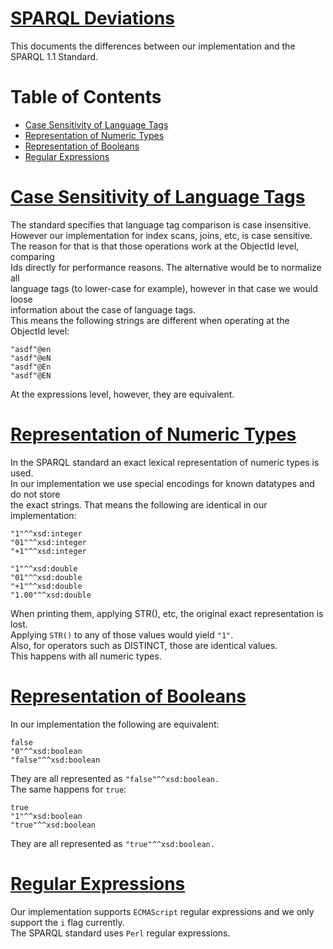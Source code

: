 [SPARQL Deviations](../../README.md)
================================================================================
This documents the differences between our implementation and the SPARQL 1.1 Standard.



Table of Contents
================================================================================
- [Case Sensitivity of Language Tags](#case-sensitivity-of-language-tags)
- [Representation of Numeric Types](#representation-of-numeric-types)
- [Representation of Booleans](#representation-of-booleans)
- [Regular Expressions](#regular-expressions)



[Case Sensitivity of Language Tags](#sparql-deviations)
================================================================================
The standard specifies that language tag comparison is case insensitive.\
However our implementation for index scans, joins, etc, is case sensitive.\
The reason for that is that those operations work at the ObjectId level, comparing\
Ids directly for performance reasons. The alternative would be to normalize all\
language tags (to lower-case for example), however in that case we would loose\
information about the case of language tags.\
This means the following strings are different when operating at the ObjectId level:
```
"asdf"@en
"asdf"@eN
"asdf"@En
"asdf"@EN
```
At the expressions level, however, they are equivalent.



[Representation of Numeric Types](#sparql-deviations)
================================================================================
In the SPARQL standard an exact lexical representation of numeric types is used.\
In our implementation we use special encodings for known datatypes and do not store\
the exact strings. That means the following are identical in our implementation:
```
"1"^^xsd:integer
"01"^^xsd:integer
"+1"^^xsd:integer
```
```
"1"^^xsd:double
"01"^^xsd:double
"+1"^^xsd:double
"1.00"^^xsd:double
```
When printing them, applying STR(), etc, the original exact representation is lost.\
Applying `STR()` to any of those values would yield `"1"`.\
Also, for operators such as DISTINCT, those are identical values.\
This happens with all numeric types.



[Representation of Booleans](#sparql-deviations)
================================================================================
In our implementation the following are equivalent:
```
false
"0"^^xsd:boolean
"false"^^xsd:boolean
```
They are all represented as `"false"^^xsd:boolean.`\
The same happens for `true`:
```
true
"1"^^xsd:boolean
"true"^^xsd:boolean
```
They are all represented as `"true"^^xsd:boolean.`



[Regular Expressions](#sparql-deviations)
================================================================================
Our implementation supports `ECMAScript` regular expressions and we only support the `i` flag currently.\
The SPARQL standard uses `Perl` regular expressions.
